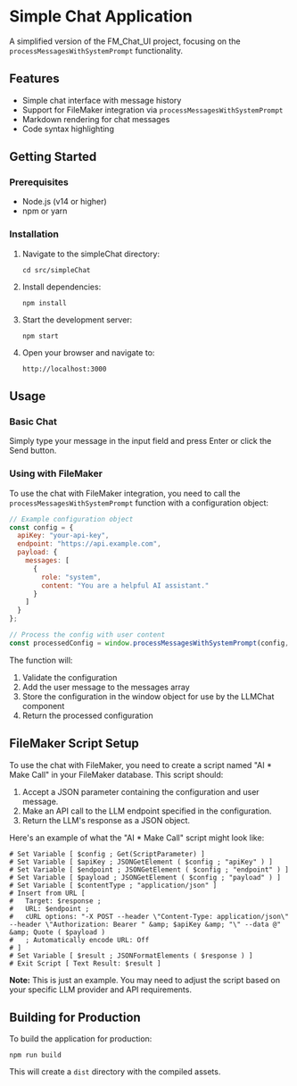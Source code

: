 # Simple Chat Application

A simplified version of the FM_Chat_UI project, focusing on the `processMessagesWithSystemPrompt` functionality.

## Features

- Simple chat interface with message history
- Support for FileMaker integration via `processMessagesWithSystemPrompt`
- Markdown rendering for chat messages
- Code syntax highlighting

## Getting Started

### Prerequisites

- Node.js (v14 or higher)
- npm or yarn

### Installation

1. Navigate to the simpleChat directory:
   ```
   cd src/simpleChat
   ```

2. Install dependencies:
   ```
   npm install
   ```

3. Start the development server:
   ```
   npm start
   ```

4. Open your browser and navigate to:
   ```
   http://localhost:3000
   ```

## Usage

### Basic Chat

Simply type your message in the input field and press Enter or click the Send button.

### Using with FileMaker

To use the chat with FileMaker integration, you need to call the `processMessagesWithSystemPrompt` function with a configuration object:

```javascript
// Example configuration object
const config = {
  apiKey: "your-api-key",
  endpoint: "https://api.example.com",
  payload: {
    messages: [
      {
        role: "system",
        content: "You are a helpful AI assistant."
      }
    ]
  }
};

// Process the config with user content
const processedConfig = window.processMessagesWithSystemPrompt(config, "Hello, how are you?");
```

The function will:
1. Validate the configuration
2. Add the user message to the messages array
3. Store the configuration in the window object for use by the LLMChat component
4. Return the processed configuration

## FileMaker Script Setup

To use the chat with FileMaker, you need to create a script named "AI * Make Call" in your FileMaker database. This script should:

1.  Accept a JSON parameter containing the configuration and user message.
2.  Make an API call to the LLM endpoint specified in the configuration.
3.  Return the LLM's response as a JSON object.

Here's an example of what the "AI * Make Call" script might look like:

```filemaker
# Set Variable [ $config ; Get(ScriptParameter) ]
# Set Variable [ $apiKey ; JSONGetElement ( $config ; "apiKey" ) ]
# Set Variable [ $endpoint ; JSONGetElement ( $config ; "endpoint" ) ]
# Set Variable [ $payload ; JSONGetElement ( $config ; "payload" ) ]
# Set Variable [ $contentType ; "application/json" ]
# Insert from URL [
#   Target: $response ;
#   URL: $endpoint ;
#   cURL options: "-X POST --header \"Content-Type: application/json\" --header \"Authorization: Bearer " &amp; $apiKey &amp; "\" --data @" &amp; Quote ( $payload )
#   ; Automatically encode URL: Off
# ]
# Set Variable [ $result ; JSONFormatElements ( $response ) ]
# Exit Script [ Text Result: $result ]
```

**Note:** This is just an example. You may need to adjust the script based on your specific LLM provider and API requirements.

## Building for Production

To build the application for production:

```
npm run build
```

This will create a `dist` directory with the compiled assets.